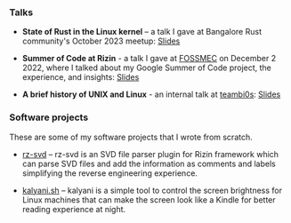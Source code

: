 ### Talks

* **State of Rust in the Linux kernel** – a talk I gave at Bangalore Rust community's October 2023 meetup: [Slides](https://docs.google.com/presentation/d/1DrQLhqYSxaC1X0ANI9AQRNoChwWdo61-L3W12bfB3dY/edit?usp=sharing)

* **Summer of Code at Rizin** - a talk I gave at [FOSSMEC](https://www.instagram.com/foss_mec/) on December 2 2022, where I talked about my Google Summer of Code project, the experience, and insights: [Slides](https://docs.google.com/presentation/d/16Scw_7i_RIwaefmYd68q2BYg1RhX7Gi5Nh0GhN46HtI/edit?usp=sharing)

* **A brief history of UNIX and Linux** - an internal talk at [teambi0s](https://bi0s.in): [Slides](https://docs.google.com/presentation/d/1jT62ioshEg1mgoN6s2-s1TYoD8GGt3rS-cXvipN06vg/edit?usp=sharing)

### Software projects

These are some of my software projects that I wrote from scratch.

* [rz-svd](https://github.com/officialcjunior/rz-svd) – rz-svd is an SVD file parser plugin for Rizin framework which can parse SVD files and add the information as comments and labels simplifying the reverse engineering experience.

* [kalyani.sh](https://github.com/officialcjunior/kalyani) – kalyani is a simple tool to control the screen
brightness for Linux machines that can make the screen look like a Kindle for better reading experience at night.
